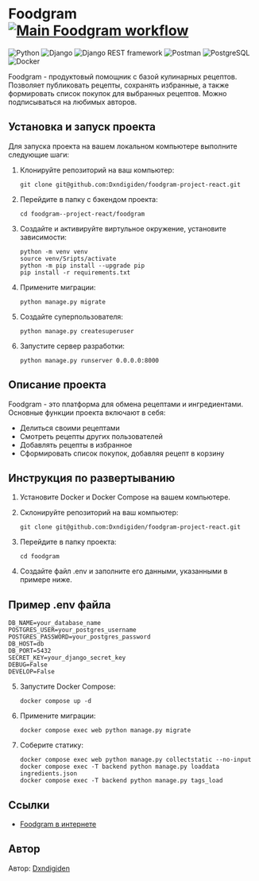 # Foodgram [![Main Foodgram workflow](https://github.com/dxndigiden/foodgram-project-react/actions/workflows/main.yml/badge.svg)](https://github.com/dxndigiden/foodgram-project-react/actions/workflows/main.yml)
![Python](https://img.shields.io/badge/-Python-3776AB?style=flat&logo=python&logoColor=white)
![Django](https://img.shields.io/badge/-Django-092E20?style=flat&logo=django&logoColor=white)
![Django REST framework](https://img.shields.io/badge/-Django%20REST%20framework-ff9900?style=flat&logo=django&logoColor=white)
![Postman](https://img.shields.io/badge/-Postman-FF6C37?style=flat&logo=postman&logoColor=white)
![PostgreSQL](https://img.shields.io/badge/-PostgreSQL-336791?style=flat&logo=postgresql&logoColor=white)
![Docker](https://img.shields.io/badge/-Docker-2496ED?style=flat&logo=docker&logoColor=white)

Foodgram - продуктовый помощник с базой кулинарных рецептов. Позволяет публиковать рецепты, сохранять избранные, а также формировать список покупок для выбранных рецептов. Можно подписываться на любимых авторов.


## Установка и запуск проекта

Для запуска проекта на вашем локальном компьютере выполните следующие шаги:

1. Клонируйте репозиторий на ваш компьютер:

    ```
    git clone git@github.com:Dxndigiden/foodgram-project-react.git
    ```

2. Перейдите в папку с бэкендом проекта:

    ```
    cd foodgram--project-react/foodgram
    ```

3. Создайте и активируйте виртульное окружение, установите зависимости:

    ```
    python -m venv venv
    source venv/Sripts/activate
    python -m pip install --upgrade pip
    pip install -r requirements.txt
    ```

4. Примените миграции:

    ```
    python manage.py migrate
    ```

5. Создайте суперпользователя:

    ```
    python manage.py createsuperuser
    ```

6. Запустите сервер разработки:

    ```
    python manage.py runserver 0.0.0.0:8000
    ```


## Описание проекта

Foodgram - это платформа для обмена рецептами и ингредиентами. Основные функции проекта включают в себя:

- Делиться своими рецептами
- Смотреть рецепты других пользователей
- Добавлять рецепты в избранное
- Сформировать список покупок, добавляя рецепт в корзину

## Инструкция по развертыванию

1. Установите Docker и Docker Compose на вашем компьютере.
2. Склонируйте репозиторий на ваш компьютер:

    ```
    git clone git@github.com:Dxndigiden/foodgram-project-react.git
    ```

3. Перейдите в папку проекта:

    ```
    cd foodgram
    ```

4. Создайте файл .env и заполните его данными, указанными в примере ниже.

## Пример .env файла

```
DB_NAME=your_database_name
POSTGRES_USER=your_postgres_username
POSTGRES_PASSWORD=your_postgres_password
DB_HOST=db
DB_PORT=5432
SECRET_KEY=your_django_secret_key
DEBUG=False
DEVELOP=False
```

5. Запустите Docker Compose:

    ```
    docker compose up -d
    ```

6. Примените миграции:

    ```
    docker compose exec web python manage.py migrate
    ```

7. Соберите статику:

    ```
    docker compose exec web python manage.py collectstatic --no-input
    docker compose exec -T backend python manage.py loaddata ingredients.json
    docker compose exec -T backend python manage.py tags_load
    ```


## Ссылки

- [Foodgram в интернете](https://foodgrambydxn.ddns.net)

## Автор

Автор: [Dxndigiden](https://github.com/dxndigiden)
